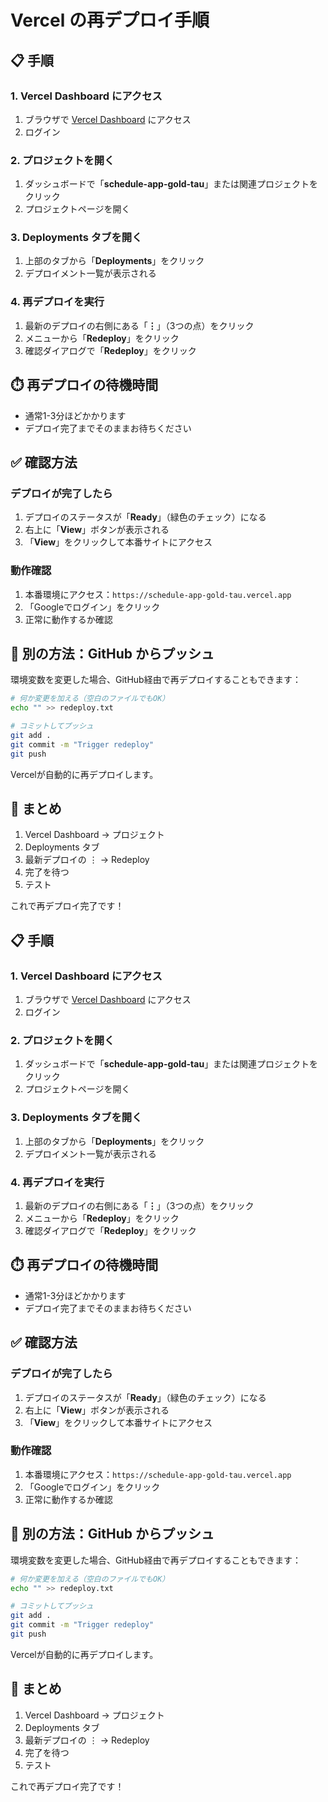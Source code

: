 # Vercel の再デプロイ手順

## 📋 手順

### 1. Vercel Dashboard にアクセス

1. ブラウザで [Vercel Dashboard](https://vercel.com/dashboard) にアクセス
2. ログイン

### 2. プロジェクトを開く

1. ダッシュボードで「**schedule-app-gold-tau**」または関連プロジェクトをクリック
2. プロジェクトページを開く

### 3. Deployments タブを開く

1. 上部のタブから「**Deployments**」をクリック
2. デプロイメント一覧が表示される

### 4. 再デプロイを実行

1. 最新のデプロイの右側にある「**⋮**」（3つの点）をクリック
2. メニューから「**Redeploy**」をクリック
3. 確認ダイアログで「**Redeploy**」をクリック

## ⏱️ 再デプロイの待機時間

- 通常1-3分ほどかかります
- デプロイ完了までそのままお待ちください

## ✅ 確認方法

### デプロイが完了したら

1. デプロイのステータスが「**Ready**」（緑色のチェック）になる
2. 右上に「**View**」ボタンが表示される
3. 「**View**」をクリックして本番サイトにアクセス

### 動作確認

1. 本番環境にアクセス：`https://schedule-app-gold-tau.vercel.app`
2. 「Googleでログイン」をクリック
3. 正常に動作するか確認

## 🔄 別の方法：GitHub からプッシュ

環境変数を変更した場合、GitHub経由で再デプロイすることもできます：

```bash
# 何か変更を加える（空白のファイルでもOK）
echo "" >> redeploy.txt

# コミットしてプッシュ
git add .
git commit -m "Trigger redeploy"
git push
```

Vercelが自動的に再デプロイします。

## 📝 まとめ

1. Vercel Dashboard → プロジェクト
2. Deployments タブ
3. 最新デプロイの ⋮ → Redeploy
4. 完了を待つ
5. テスト

これで再デプロイ完了です！

## 📋 手順

### 1. Vercel Dashboard にアクセス

1. ブラウザで [Vercel Dashboard](https://vercel.com/dashboard) にアクセス
2. ログイン

### 2. プロジェクトを開く

1. ダッシュボードで「**schedule-app-gold-tau**」または関連プロジェクトをクリック
2. プロジェクトページを開く

### 3. Deployments タブを開く

1. 上部のタブから「**Deployments**」をクリック
2. デプロイメント一覧が表示される

### 4. 再デプロイを実行

1. 最新のデプロイの右側にある「**⋮**」（3つの点）をクリック
2. メニューから「**Redeploy**」をクリック
3. 確認ダイアログで「**Redeploy**」をクリック

## ⏱️ 再デプロイの待機時間

- 通常1-3分ほどかかります
- デプロイ完了までそのままお待ちください

## ✅ 確認方法

### デプロイが完了したら

1. デプロイのステータスが「**Ready**」（緑色のチェック）になる
2. 右上に「**View**」ボタンが表示される
3. 「**View**」をクリックして本番サイトにアクセス

### 動作確認

1. 本番環境にアクセス：`https://schedule-app-gold-tau.vercel.app`
2. 「Googleでログイン」をクリック
3. 正常に動作するか確認

## 🔄 別の方法：GitHub からプッシュ

環境変数を変更した場合、GitHub経由で再デプロイすることもできます：

```bash
# 何か変更を加える（空白のファイルでもOK）
echo "" >> redeploy.txt

# コミットしてプッシュ
git add .
git commit -m "Trigger redeploy"
git push
```

Vercelが自動的に再デプロイします。

## 📝 まとめ

1. Vercel Dashboard → プロジェクト
2. Deployments タブ
3. 最新デプロイの ⋮ → Redeploy
4. 完了を待つ
5. テスト

これで再デプロイ完了です！

